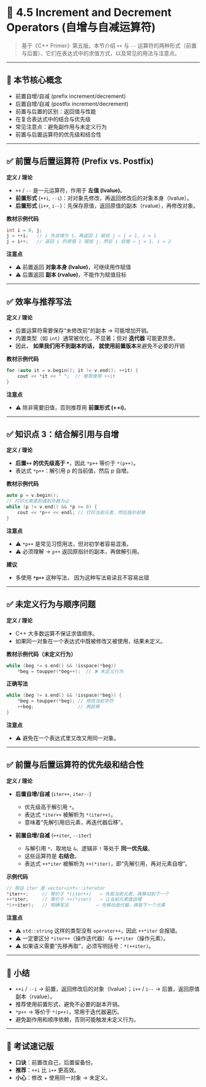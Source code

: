 # 📘 4.5 Increment and Decrement Operators (自增与自减运算符)

> 基于《C++ Primer》第五版。本节介绍 `++` 与 `--` 运算符的两种形式（前置与后置）、它们在表达式中的求值方式，以及常见的用法与注意点。

---

## 🧠 本节核心概念

* 前置自增/自减 (prefix increment/decrement)
* 后置自增/自减 (postfix increment/decrement)
* 前置与后置的区别：返回值与性能
* 在复合表达式中的结合与优先级
* 常见注意点：避免副作用与未定义行为
* 前置与后置运算符的优先级和结合性

---

## ✅ 前置与后置运算符 (Prefix vs. Postfix)

**定义 / 理论**

* `++` / `--` 是一元运算符，作用于 **左值 (lvalue)**。
* **前置形式** (`++i`, `--i`)：对对象先修改，再返回修改后的对象本身（lvalue）。
* **后置形式** (`i++`, `i--`)：先保存原值，返回原值的副本（rvalue），再修改对象。

**教材示例代码**

```cpp
int i = 0, j;
j = ++i;   // i 先自增为 1，再返回 1 赋给 j → j = 1, i = 1
j = i++;   // 返回 i 的原值 1 赋给 j，然后 i 自增 → j = 1, i = 2
```

**注意点**

* ⚠️ 前置返回 **对象本身 (lvalue)**，可继续用作赋值
* ⚠️ 后置返回 **副本 (rvalue)**，不能作为赋值目标

---

## ✅ 效率与推荐写法

**定义 / 理论**

* 后置运算符需要保存“未修改前”的副本 → 可能增加开销。
* 内置类型（如 `int`）通常被优化，不显著；但对 **迭代器** 可能更昂贵。
* 因此， **如果我们用不到副本的话， 就使用前置版本**来避免不必要的开销

**教材示例代码**

```cpp
for (auto it = v.begin(); it != v.end(); ++it) {
    cout << *it << " ";  // 推荐使用 ++it
}
```

**注意点**

* ⚠️ 除非需要旧值，否则推荐用 **前置形式 (++i)**。

---

## ✅ 知识点 3：结合解引用与自增

**定义 / 理论**

* **后置`++` 的优先级高于 `*`**，因此 `*p++` 等价于 `*(p++)`。
* 表达式 `*p++`：解引用 p 的当前值，然后 p 自增。

**教材示例代码**

```cpp
auto p = v.begin();
// 打印元素直到遇到负数为止
while (p != v.end() && *p >= 0) {
    cout << *p++ << endl; // 打印当前元素，然后指针前移
}
```

**注意点**

* ⚠️ `*p++` 是常见习惯用法，但对初学者容易混淆。
* ⚠️ 必须理解 → `p++` 返回原指针的副本，再做解引用。

**建议**

* 多使用 **`*p++`** 这种写法， 因为这种写法易读且不容易出错

---

## ✅ 未定义行为与顺序问题

**定义 / 理论**

* C++ 大多数运算不保证求值顺序。
* 如果同一对象在一个表达式中既被修改又被使用，结果未定义。

**教材示例代码（未定义行为）**

```cpp
while (beg != s.end() && !isspace(*beg))
    *beg = toupper(*beg++);  // ❌ 未定义行为
```

**正确写法**

```cpp
while (beg != s.end() && !isspace(*beg)) {
    *beg = toupper(*beg); // 修改当前字符
    ++beg;                // 再前移
}
```

**注意点**

* ⚠️ 避免在一个表达式里又改又用同一对象。

---


## ✅ 前置与后置运算符的优先级和结合性

**定义 / 理论**

* **后置自增/自减** (`iter++`, `iter--`)

  * 优先级高于解引用 `*`。
  * 表达式 `*iter++` 被解析为 `*(iter++)`。
  * 意味着“先解引用旧元素，再迭代器后移”。

* **前置自增/自减** (`++iter`, `--iter`)

  * 与解引用 `*`、取地址 `&`、逻辑非 `!` 等处于 **同一优先级**。
  * 这些运算符是 **右结合**。
  * 表达式 `++*iter` 被解析为 `++(*iter)`，即“先解引用，再对元素自增”。

**示例代码**

```cpp
// 假设 iter 是 vector<int>::iterator
*iter++;     // 等价于 *(iter++)   → 先取当前元素，再移动到下一个
++*iter;     // 等价于 ++(*iter)   → 让当前元素值自增
*(++iter);   // 明确写法          → 先移动迭代器，再取下一个元素
```

**注意点**

* ⚠️ `std::string` 这样的类型没有 `operator++`，因此 `++*iter` 会报错。
* ⚠️ 一定要区分 `*iter++`（操作迭代器）与 `++*iter`（操作元素）。
* ⚠️ 如果语义需要“先移再取”，必须写明括号：`*(++iter)`。

---


## 🔑 小结

* `++i` / `--i` → 前置，返回修改后的对象（lvalue）；`i++` / `i--` → 后置，返回原值副本（rvalue）。
* 推荐使用前置形式，避免不必要的副本开销。
* `*p++` → 等价于 `*(p++)`，常用于迭代器遍历。
* 避免副作用和顺序依赖，否则可能触发未定义行为。

---

## 📌 考试速记版

* **口诀**：前置改自己，后置留备份。
* **推荐**：`++i` 比 `i++` 更高效。
* **小心**：修改 + 使用同一对象 → 未定义。



